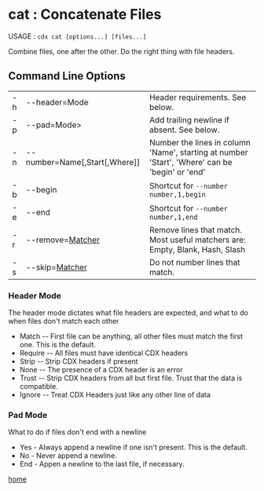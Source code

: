 # cat : Concatenate Files
USAGE : `cdx cat [options...] [files...]`

Combine files, one after the other. Do the right thing with file headers.

## Command Line Options

||||
|---|---|---|
|-h|--header=Mode|Header requirements. See below.|
|-p|--pad=Mode>|Add trailing newline if absent. See below.|
|-n|--number=Name\[,Start\[,Where]]|Number the lines in column 'Name', starting at number 'Start', 'Where' can be 'begin' or 'end'|
|-b|--begin|Shortcut for `--number number,1,begin`|
|-e|--end|Shortcut for `--number number,1,end`|
|-r|--remove=[Matcher](Matcher.md)|Remove lines that match. Most useful matchers are: Empty, Blank, Hash, Slash|
|-s|--skip=[Matcher](Matcher.md)|Do not number lines that match.|


### Header Mode
The header mode dictates what file headers are expected, and what to do when files don't match each other
 * Match -- First file can be anything, all other files must match the first one. This is the default.
 * Require -- All files must have identical CDX headers
 * Strip -- Strip CDX headers if present
 * None -- The presence of a CDX header is an error
 * Trust -- Strip CDX headers from all but first file. Trust that the data is compatible.
 * Ignore -- Treat CDX Headers just like any other line of data

### Pad Mode
What to do if files don't end with a newline
 * Yes - Always append a newline if one isn't present.  This is the default.
 * No - Never append a newline.
 * End - Appen a newline to the last file, if necessary. 
 
[home](README.md)
